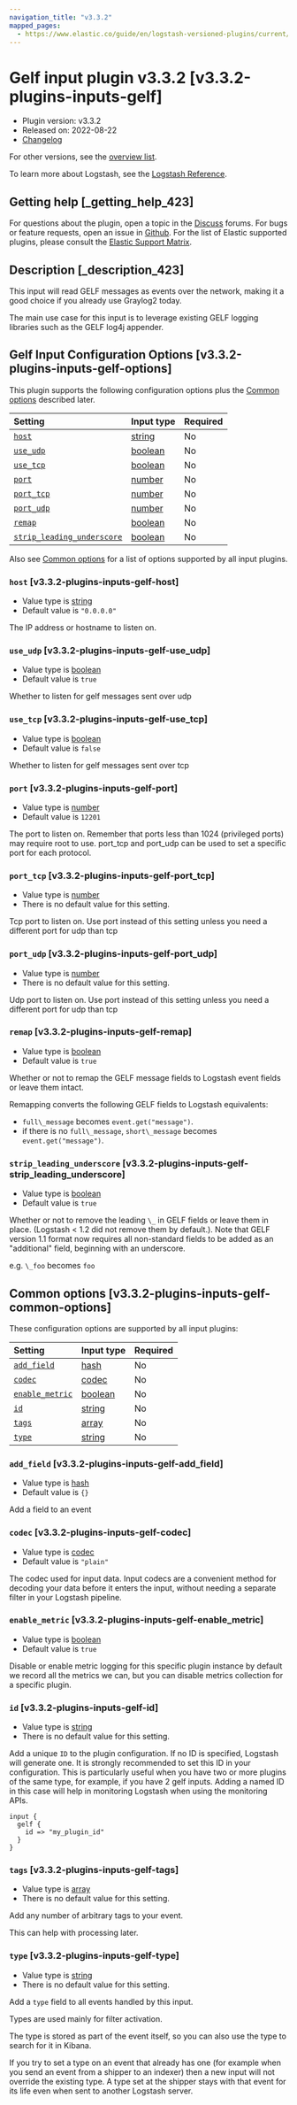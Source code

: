 ```yaml
---
navigation_title: "v3.3.2"
mapped_pages:
  - https://www.elastic.co/guide/en/logstash-versioned-plugins/current/v3.3.2-plugins-inputs-gelf.html
---
```


# Gelf input plugin v3.3.2 [v3.3.2-plugins-inputs-gelf]

* Plugin version: v3.3.2
* Released on: 2022-08-22
* [Changelog](https://github.com/logstash-plugins/logstash-input-gelf/blob/v3.3.2/CHANGELOG.md)

For other versions, see the [overview list](input-gelf-index.md).

To learn more about Logstash, see the [Logstash Reference](https://www.elastic.co/guide/en/logstash/current/index.html).

## Getting help [_getting_help_423]

For questions about the plugin, open a topic in the [Discuss](http://discuss.elastic.co) forums. For bugs or feature requests, open an issue in [Github](https://github.com/logstash-plugins/logstash-input-gelf). For the list of Elastic supported plugins, please consult the [Elastic Support Matrix](https://www.elastic.co/support/matrix#matrix_logstash_plugins).

## Description [_description_423]

This input will read GELF messages as events over the network, making it a good choice if you already use Graylog2 today.

The main use case for this input is to leverage existing GELF logging libraries such as the GELF log4j appender.

## Gelf Input Configuration Options [v3.3.2-plugins-inputs-gelf-options]

This plugin supports the following configuration options plus the [Common options](v3-3-2-plugins-inputs-gelf.md#v3.3.2-plugins-inputs-gelf-common-options) described later.

| Setting | Input type | Required |
| :- | :- | :- |
| [`host`](v3-3-2-plugins-inputs-gelf.md#v3.3.2-plugins-inputs-gelf-host) | [string](/lsr/value-types.md#string) | No |
| [`use_udp`](v3-3-2-plugins-inputs-gelf.md#v3.3.2-plugins-inputs-gelf-use_udp) | [boolean](/lsr/value-types.md#boolean) | No |
| [`use_tcp`](v3-3-2-plugins-inputs-gelf.md#v3.3.2-plugins-inputs-gelf-use_tcp) | [boolean](/lsr/value-types.md#boolean) | No |
| [`port`](v3-3-2-plugins-inputs-gelf.md#v3.3.2-plugins-inputs-gelf-port) | [number](/lsr/value-types.md#number) | No |
| [`port_tcp`](v3-3-2-plugins-inputs-gelf.md#v3.3.2-plugins-inputs-gelf-port_tcp) | [number](/lsr/value-types.md#number) | No |
| [`port_udp`](v3-3-2-plugins-inputs-gelf.md#v3.3.2-plugins-inputs-gelf-port_udp) | [number](/lsr/value-types.md#number) | No |
| [`remap`](v3-3-2-plugins-inputs-gelf.md#v3.3.2-plugins-inputs-gelf-remap) | [boolean](/lsr/value-types.md#boolean) | No |
| [`strip_leading_underscore`](v3-3-2-plugins-inputs-gelf.md#v3.3.2-plugins-inputs-gelf-strip_leading_underscore) | [boolean](/lsr/value-types.md#boolean) | No |

Also see [Common options](v3-3-2-plugins-inputs-gelf.md#v3.3.2-plugins-inputs-gelf-common-options) for a list of options supported by all input plugins.

### `host` [v3.3.2-plugins-inputs-gelf-host]

* Value type is [string](/lsr/value-types.md#string)
* Default value is `"0.0.0.0"`

The IP address or hostname to listen on.

### `use_udp` [v3.3.2-plugins-inputs-gelf-use_udp]

* Value type is [boolean](/lsr/value-types.md#boolean)
* Default value is `true`

Whether to listen for gelf messages sent over udp

### `use_tcp` [v3.3.2-plugins-inputs-gelf-use_tcp]

* Value type is [boolean](/lsr/value-types.md#boolean)
* Default value is `false`

Whether to listen for gelf messages sent over tcp

### `port` [v3.3.2-plugins-inputs-gelf-port]

* Value type is [number](/lsr/value-types.md#number)
* Default value is `12201`

The port to listen on. Remember that ports less than 1024 (privileged ports) may require root to use. port\_tcp and port\_udp can be used to set a specific port for each protocol.

### `port_tcp` [v3.3.2-plugins-inputs-gelf-port_tcp]

* Value type is [number](/lsr/value-types.md#number)
* There is no default value for this setting.

Tcp port to listen on. Use port instead of this setting unless you need a different port for udp than tcp

### `port_udp` [v3.3.2-plugins-inputs-gelf-port_udp]

* Value type is [number](/lsr/value-types.md#number)
* There is no default value for this setting.

Udp port to listen on. Use port instead of this setting unless you need a different port for udp than tcp

### `remap` [v3.3.2-plugins-inputs-gelf-remap]

* Value type is [boolean](/lsr/value-types.md#boolean)
* Default value is `true`

Whether or not to remap the GELF message fields to Logstash event fields or leave them intact.

Remapping converts the following GELF fields to Logstash equivalents:

* `full\_message` becomes `event.get("message")`.
* if there is no `full\_message`, `short\_message` becomes `event.get("message")`.

### `strip_leading_underscore` [v3.3.2-plugins-inputs-gelf-strip_leading_underscore]

* Value type is [boolean](/lsr/value-types.md#boolean)
* Default value is `true`

Whether or not to remove the leading `\_` in GELF fields or leave them in place. (Logstash < 1.2 did not remove them by default.). Note that GELF version 1.1 format now requires all non-standard fields to be added as an "additional" field, beginning with an underscore.

e.g. `\_foo` becomes `foo`

## Common options [v3.3.2-plugins-inputs-gelf-common-options]

These configuration options are supported by all input plugins:

| Setting | Input type | Required |
| :- | :- | :- |
| [`add_field`](v3-3-2-plugins-inputs-gelf.md#v3.3.2-plugins-inputs-gelf-add_field) | [hash](/lsr/value-types.md#hash) | No |
| [`codec`](v3-3-2-plugins-inputs-gelf.md#v3.3.2-plugins-inputs-gelf-codec) | [codec](/lsr/value-types.md#codec) | No |
| [`enable_metric`](v3-3-2-plugins-inputs-gelf.md#v3.3.2-plugins-inputs-gelf-enable_metric) | [boolean](/lsr/value-types.md#boolean) | No |
| [`id`](v3-3-2-plugins-inputs-gelf.md#v3.3.2-plugins-inputs-gelf-id) | [string](/lsr/value-types.md#string) | No |
| [`tags`](v3-3-2-plugins-inputs-gelf.md#v3.3.2-plugins-inputs-gelf-tags) | [array](/lsr/value-types.md#array) | No |
| [`type`](v3-3-2-plugins-inputs-gelf.md#v3.3.2-plugins-inputs-gelf-type) | [string](/lsr/value-types.md#string) | No |

### `add_field` [v3.3.2-plugins-inputs-gelf-add_field]

* Value type is [hash](/lsr/value-types.md#hash)
* Default value is `{}`

Add a field to an event

### `codec` [v3.3.2-plugins-inputs-gelf-codec]

* Value type is [codec](/lsr/value-types.md#codec)
* Default value is `"plain"`

The codec used for input data. Input codecs are a convenient method for decoding your data before it enters the input, without needing a separate filter in your Logstash pipeline.

### `enable_metric` [v3.3.2-plugins-inputs-gelf-enable_metric]

* Value type is [boolean](/lsr/value-types.md#boolean)
* Default value is `true`

Disable or enable metric logging for this specific plugin instance by default we record all the metrics we can, but you can disable metrics collection for a specific plugin.

### `id` [v3.3.2-plugins-inputs-gelf-id]

* Value type is [string](/lsr/value-types.md#string)
* There is no default value for this setting.

Add a unique `ID` to the plugin configuration. If no ID is specified, Logstash will generate one. It is strongly recommended to set this ID in your configuration. This is particularly useful when you have two or more plugins of the same type, for example, if you have 2 gelf inputs. Adding a named ID in this case will help in monitoring Logstash when using the monitoring APIs.

```
input {
  gelf {
    id => "my_plugin_id"
  }
}
```

### `tags` [v3.3.2-plugins-inputs-gelf-tags]

* Value type is [array](/lsr/value-types.md#array)
* There is no default value for this setting.

Add any number of arbitrary tags to your event.

This can help with processing later.

### `type` [v3.3.2-plugins-inputs-gelf-type]

* Value type is [string](/lsr/value-types.md#string)
* There is no default value for this setting.

Add a `type` field to all events handled by this input.

Types are used mainly for filter activation.

The type is stored as part of the event itself, so you can also use the type to search for it in Kibana.

If you try to set a type on an event that already has one (for example when you send an event from a shipper to an indexer) then a new input will not override the existing type. A type set at the shipper stays with that event for its life even when sent to another Logstash server.
